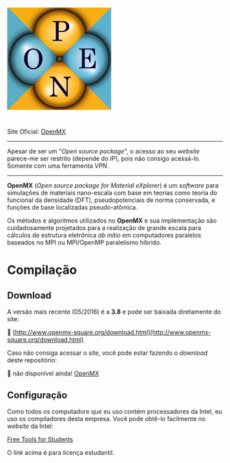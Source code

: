 ![logo](https://github.com/RafaelDexter/OpenMX/blob/master/img/logo.png)

#

Site Oficial: [OpenMX](http://www.openmx-square.org/)

***

Apesar de ser um "*Open source package*", o acesso ao seu *website* parece-me ser restrito (depende do IP), pois não consigo acessá-lo. Somente com uma ferramenta *VPN*.

***

**OpenMX** (*Open source package for Material eXplorer*) é um *software* para simulações de materiais nano-escala com base em teorias como teoria do funcional da densidade (DFT), pseudopotenciais de norma conservada, e funções de base localizadas pseudo-atômica.

Os métodos e algoritmos utilizados no **OpenMX** e sua implementação são cuidadosamente projetados para a realização de grande escala para cálculos de estrutura eletrônica *ab initio* em computadores paralelos baseados no MPI ou MPI/OpenMP paralelismo híbrido.

# Compilação

## Download

A versão mais recente (05/2016) é a **3.8** e pode ser baixada diretamente do site:

:floppy_disk: [http://www.openmx-square.org/download.html](http://www.openmx-square.org/download.html)

Caso não consiga acessar o site, você pode estar fazendo o *download* deste repositório:

:floppy_disk: não disponível ainda!  [OpenMX]()

## Configuração

Como todos os computadore que eu uso contém processadores da Intel, eu uso os
compiladores desta empresa. Você pode obtê-lo facilmente no *website* da Intel:

[Free Tools for Students](https://software.intel.com/en-us/qualify-for-free-software/student)

O *link* acima é para licença estudantil.


